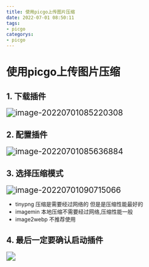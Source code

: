 ```yaml
---
title: 使用picgo上传图片压缩
date: 2022-07-01 08:50:11
tags:
- picgo
categorys:
- picgo
---
```


# 使用picgo上传图片压缩

## 1. 下载插件

<img src="https://hexo-blog-repo.oss-cn-hangzhou.aliyuncs.com/blog-pic-repo/202207010852393.png" alt="image-20220701085220308" style="zoom:150%;" />

## 2. 配置插件

<img src="https://hexo-blog-repo.oss-cn-hangzhou.aliyuncs.com/blog-pic-repo/202207010856952.png" alt="image-20220701085636884" style="zoom:150%;" />

## 3. 选择压缩模式

<img src="https://hexo-blog-repo.oss-cn-hangzhou.aliyuncs.com/blog-pic-repo/202207010907123.png" alt="image-20220701090715066" style="zoom:150%;" />

- tinypng 压缩是需要经过网络的 但是是压缩性能最好的
- imagemin 本地压缩不需要经过网络,压缩性能一般
- image2webp 不推荐使用

## 4. 最后一定要确认启动插件

<img src="https://hexo-blog-repo.oss-cn-hangzhou.aliyuncs.com/blog-pic-repo/202207010910877.png " style="zoom:150%;"/>

